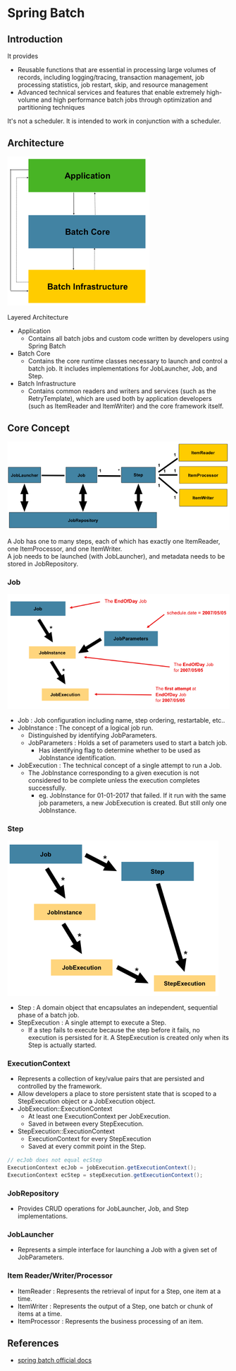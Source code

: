 # Spring Batch

## Introduction

It provides

- Reusable functions that are essential in processing large volumes of records, including logging/tracing,
  transaction management, job processing statistics, job restart, skip, and resource management
- Advanced technical services and features that enable extremely high-volume and high performance batch jobs
  through optimization and partitioning techniques

It's not a scheduler. It is intended to work in conjunction with a scheduler.

## Architecture

![spring-batch-layers](./img/spring-batch-layers.png)

Layered Architecture

- Application 
  - Contains all batch jobs and custom code written by developers using Spring Batch
- Batch Core
  - Contains the core runtime classes necessary to launch and control a batch job.
    It includes implementations for JobLauncher, Job, and Step.
- Batch Infrastructure
  - Contains common readers and writers and services (such as the RetryTemplate),
    which are used both by application developers (such as ItemReader and ItemWriter) and the core framework itself.

## Core Concept

![spring-batch-reference-model](./img/spring-batch-reference-model.png)

A Job has one to many steps, each of which has exactly one ItemReader, one ItemProcessor, and one ItemWriter.\
A job needs to be launched (with JobLauncher), and metadata needs to be stored in JobRepository.

### Job

![job-heirarchy](./img/job-heirarchy.png)

- Job : Job configuration including name, step ordering, restartable, etc..
- JobInstance : The concept of a logical job run.
  - Distinguished by identifying JobParameters.
  - JobParameters : Holds a set of parameters used to start a batch job.
    - Has identifying flag to determine whether to be used as JobInstance identification.
- JobExecution : The technical concept of a single attempt to run a Job.
  - The JobInstance corresponding to a given execution is not considered to be complete
    unless the execution completes successfully.
    - eg. JobInstance for 01-01-2017 that failed. If it run with the same job parameters,
      a new JobExecution is created. But still only one JobInstance.
     
### Step
 
![job-heirarchy-with-steps](./img/job-heirarchy-with-steps.png)

- Step : A domain object that encapsulates an independent, sequential phase of a batch job.
- StepExecution : A single attempt to execute a Step.
  - If a step fails to execute because the step before it fails, no execution is persisted for it.
    A StepExecution is created only when its Step is actually started.

### ExecutionContext

- Represents a collection of key/value pairs that are persisted and controlled by the framework.
- Allow developers a place to store persistent state that is scoped to a StepExecution object or a JobExecution object.
- JobExecution::ExecutionContext
  - At least one ExecutionContext per JobExecution.
  - Saved in between every StepExecution.
- StepExecution::ExecutionContext
  - ExecutionContext for every StepExecution
  - Saved at every commit point in the Step.

```java
// ecJob does not equal ecStep
ExecutionContext ecJob = jobExecution.getExecutionContext();
ExecutionContext ecStep = stepExecution.getExecutionContext();
```

### JobRepository

- Provides CRUD operations for JobLauncher, Job, and Step implementations.

### JobLauncher

- Represents a simple interface for launching a Job with a given set of JobParameters.

### Item Reader/Writer/Processor

- ItemReader : Represents the retrieval of input for a Step, one item at a time.
- ItemWriter : Represents the output of a Step, one batch or chunk of items at a time.
- ItemProcessor : Represents the business processing of an item.

## References

- [spring batch official docs](https://docs.spring.io/spring-batch/docs/current/reference/html/index.html)

